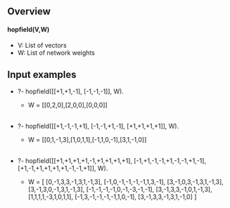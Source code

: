 ## Overview

#### hopfield(V,W)
- V: List of vectors
- W: List of network weights


## Input examples

- ?- hopfield([[+1,+1,-1], [-1,-1,-1]], W).
  * W = [[0,2,0],[2,0,0],[0,0,0]]
  <br />
  
- ?- hopfield([[+1,-1,-1,+1], [-1,-1,+1,-1], [+1,+1,+1,+1]], W).
  * W = [[0,1,-1,3],[1,0,1,1],[-1,1,0,-1],[3,1,-1,0]]
  <br />
  
- ?- hopfield([[+1,+1,+1,+1,-1,+1,+1,+1,+1], [-1,+1,-1,-1,+1,-1,-1,+1,-1], [+1,-1,+1,+1,+1,+1,-1,-1,+1]], W).
  * W = [ [0,-1,3,3,-1,3,1,-1,3], [-1,0,-1,-1,-1,-1,1,3,-1], [3,-1,0,3,-1,3,1,-1,3],
      [3,-1,3,0,-1,3,1,-1,3], [-1,-1,-1,-1,0,-1,-3,-1,-1], [3,-1,3,3,-1,0,1,-1,3],
      [1,1,1,1,-3,1,0,1,1], [-1,3,-1,-1,-1,-1,1,0,-1], [3,-1,3,3,-1,3,1,-1,0] ]

